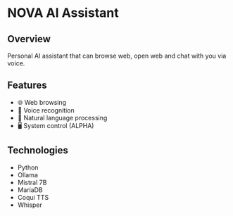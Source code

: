 # NOVA AI Assistant

## Overview
Personal AI assistant that can browse web, open web and chat with you via voice.

## Features
- 🌐 Web browsing
- 🎤 Voice recognition
- 💬 Natural language processing
- 🖥️ System control (ALPHA)

## Technologies
- Python
- Ollama
- Mistral 7B
- MariaDB
- Coqui TTS
- Whisper
